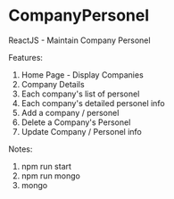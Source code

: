 # CompanyPersonel
ReactJS - Maintain Company Personel

Features:
1. Home Page - Display Companies
2. Company Details
3. Each company's list of personel
4. Each company's detailed personel info
5. Add a company / personel
6. Delete a Company's Personel
7. Update Company / Personel info

Notes:
1. npm run start
2. npm run mongo
3. mongo
